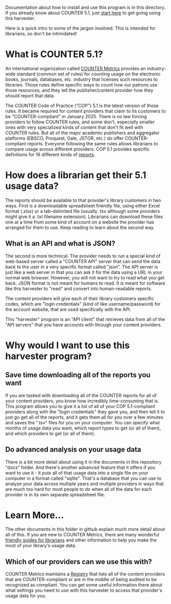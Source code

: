 Documentation about how to install and use this program is in this directory. If you already know about COUNTER 5.1, just [start here](table_of_contents.md) to get going using this harvester.

Here is a quick intro to some of the jargon involved. This is intended for librarians, so don't be intimidated!

# What is COUNTER 5.1?
An international organization called [COUNTER Metrics](https://www.countermetrics.org/) provides an industry-wide standard (common set of rules) for counting usage on the electronic books, journals, databases, etc. industry that licenses such resources to libraries.  Those rules define specific ways to count how our patrons use those resources, and they tell the publisher/content provider how they should report that data.

The COUNTER Code of Practice ("COP") 5.1 is the latest version of those rules. It became required for content providers that claim to its customers to be "COUNTER-compliant" in January 2025.
There is no law forcing providers to follow COUNTER rules, and some don't, especially smaller ones with very specialized kinds of content that don't fit well with COUNTER rules. But all of the major academic publishers and aggregator platforms (EBSCO, Proquest, Gale, JSTOR, etc.) do offer COUNTER-compliant reports. Everyone following the same rules allows librarians to compare usage across different providers. COP 5.1 provides specific definitions for 16 different kinds of [reports](https://www.countermetrics.org/education/reports/). 

# How does a librarian get their 5.1 usage data?

The reports should be available to that provider's library customers in two ways. First is  a downloadable spreadsheet friendly file, using either Excel format (.xlsx) or a tab-delimited file (usually .tsv although some providers might give it a .txt filename extension). Librarians can download these files one at a time from some kind of account on a website the provider has arranged for them to use. Keep reading to learn about the second way.

## What is an API and what is JSON?

The second is more technical. The provider needs to run a special kind of web-based server called a "COUNTER API" server that can send the data back to the user in a very specific format called "json".  The API server is just like a web server in that you can ask it for the data using a URL in your normal web browser.  However, you will not want to try to read what you get back. JSON format is not meant for humans to read. It is meant for software like this harvester to "read" and convert into human-readable reports.

The content providers will give each of their library customers specific codes, which are "login credentials" (kind of like username/password) for the account website, that are used specifically with the API.

This "harvester" program is an "API client" that retrieves data from all of the "API servers" that you have accounts with through your content providers.

# Why would I want to use this harvester program?

## Save time downloading all of the reports you want

If you are tasked with downloading all of the COUNTER reports for all of your content providers, you know how incredibly time-consuming that is.  This program allows you to give it a list of all of your COP 5.1-compliant providers along with the "login credentials" they gave you, and then tell it to just go get all of the reports, and it gets them all for you over a few minutes and saves the ".tsv" files for you on your computer. You can specify what months of usage data you want, which report types to get (or all of them), and which providers to get (or all of them).

## Do advanced analysis on your usage data

There is a bit more detail about using it in the documents in this repository "docs" folder.  And there's another advanced feature that it offers if you want to use it - it puts all of that usage data into a single file on your computer in a format called "sqlite". That's a database that you can use to analyze your data across multiple years and multiple providers in ways that are much too hard for most people to do when all of the data for each provider is in its own separate spreadsheet file.

# Learn More...

The other documents in this folder in github explain much more detail about all of this.
If you are new to COUNTER Metrics, there are many wonderful [friendly guides for librarians](https://www.countermetrics.org/education/) and other information to help you make the most of your library's usage data.

## Which of our providers can we use this with?

COUNTER Metrics maintains a [Registry](https://registry.countermetrics.org/) that lists all of the content providers that are COUNTER-compliant or are in the middle of being audited to be recognized as compliant.
You can get some useful information there about what settings you need to use with this harvester to access that provider's usage data for you.
